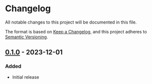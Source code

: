 # Changelog

All notable changes to this project will be documented in this file.

The format is based on [Keep a Changelog](https://keepachangelog.com/en/1.0.0/),
and this project adheres to [Semantic Versioning](https://semver.org/spec/v2.0.0.html).

## [0.1.0] - 2023-12-01

### Added

- Initial release

[0.1.0]: https://github.com/bikeshedder/sprity/releases/tag/sprity-v0.1.0
